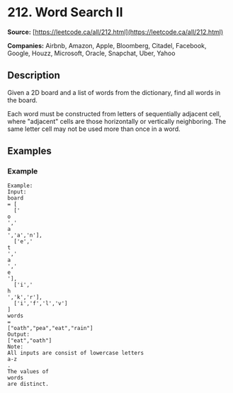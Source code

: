 # 212. Word Search II

**Source:** [https://leetcode.ca/all/212.html](https://leetcode.ca/all/212.html)

**Companies:** Airbnb, Amazon, Apple, Bloomberg, Citadel, Facebook, Google, Houzz, Microsoft, Oracle, Snapchat, Uber, Yahoo

## Description

Given a 2D board and a list of words from the dictionary, find all words in the board.

Each word must be constructed from letters of sequentially adjacent cell, where "adjacent"
        cells are those horizontally or vertically neighboring. The same letter cell may not be used
        more than once in a word.

## Examples

### Example

```
Example:
Input:
board
= [
  ['
o
','
a
','a','n'],
  ['e','
t
','
a
','
e
'],
  ['i','
h
','k','r'],
  ['i','f','l','v']
]
words
=
["oath","pea","eat","rain"]
Output:
["eat","oath"]
Note:
All inputs are consist of lowercase letters
a-z
.
The values of
words
are distinct.
```

